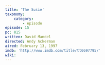 ```yaml
---
title: 'The Susie'
taxonomy:
    category:
        - episode
episode: 15
pc: 815
written: David Mandel
directed: Andy Ackerman
aired: February 13, 1997
imdb: 'http://www.imdb.com/title/tt0697795/'
wiki:
---
```

